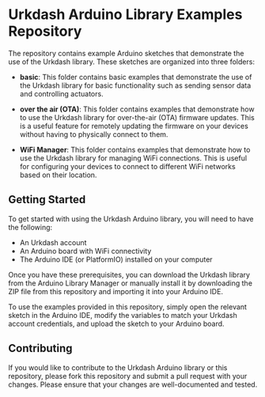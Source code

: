 # Urkdash Arduino Library Examples Repository

The repository contains example Arduino sketches that demonstrate the use of the Urkdash library. These sketches are organized into three folders:

- **basic**: This folder contains basic examples that demonstrate the use of the Urkdash library for basic functionality such as sending sensor data and controlling actuators.

- **over the air (OTA)**: This folder contains examples that demonstrate how to use the Urkdash library for over-the-air (OTA) firmware updates. This is a useful feature for remotely updating the firmware on your devices without having to physically connect to them.

- **WiFi Manager**: This folder contains examples that demonstrate how to use the Urkdash library for managing WiFi connections. This is useful for configuring your devices to connect to different WiFi networks based on their location.

## Getting Started

To get started with using the Urkdash Arduino library, you will need to have the following:

- An Urkdash account
- An Arduino board with WiFi connectivity
- The Arduino IDE (or PlatformIO) installed on your computer

Once you have these prerequisites, you can download the Urkdash library from the Arduino Library Manager or manually install it by downloading the ZIP file from this repository and importing it into your Arduino IDE.

To use the examples provided in this repository, simply open the relevant sketch in the Arduino IDE, modify the variables to match your Urkdash account credentials, and upload the sketch to your Arduino board.

## Contributing

If you would like to contribute to the Urkdash Arduino library or this repository, please fork this repository and submit a pull request with your changes. Please ensure that your changes are well-documented and tested.

